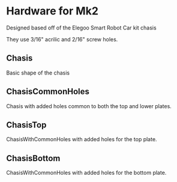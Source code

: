 # Hardware for Mk2

Designed based off of the Elegoo Smart Robot Car kit chasis

They use 3/16" acrilic and 2/16" screw holes.

## Chasis

Basic shape of the chasis

## ChasisCommonHoles

Chasis with added holes common to both the top and lower plates.

## ChasisTop

ChasisWithCommonHoles with added holes for the top plate.

## ChasisBottom

ChasisWithCommonHoles with added holes for the bottom plate.
